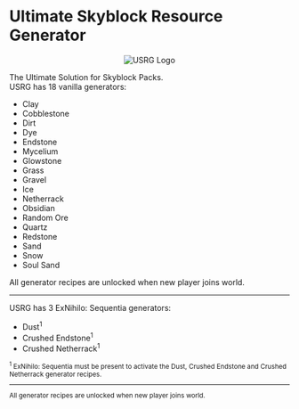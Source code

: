 # Ultimate Skyblock Resource Generator
<p align="center">
  <img src="https://raw.githubusercontent.com/rafacost/ultimatecobblegen/master/src/main/resources/assets/ultimatecobblegen/textures/wiki/usrg_logo.png" alt="USRG Logo"/>
</p>
The Ultimate Solution for Skyblock Packs.
<br/>
USRG has 18 vanilla generators:
<ul>
  <li>Clay</li>
  <li>Cobblestone</li>
  <li>Dirt</li>
  <li>Dye</li>
  <li>Endstone</li>
  <li>Mycelium</li>
  <li>Glowstone</li>
  <li>Grass</li>
  <li>Gravel</li>
  <li>Ice</li>
  <li>Netherrack</li> 
  <li>Obsidian</li>
  <li>Random Ore</li>
  <li>Quartz</li>
  <li>Redstone</li>
  <li>Sand</li>
  <li>Snow</li>
  <li>Soul Sand</li>
</ul>
All generator recipes are unlocked when new player joins world.<br/>
<hr/>
USRG has 3 ExNihilo: Sequentia generators:
<ul>
  <li>Dust<sup>1</sup></li>
  <li>Crushed Endstone<sup>1</sup></li>
  <li>Crushed Netherrack<sup>1</sup></li>
</ul>
<small>
<sup>1</sup> ExNihilo: Sequentia must be present to activate the Dust, Crushed Endstone and Crushed Netherrack generator recipes.
<hr/>
All generator recipes are unlocked when new player joins world.<br/>
</small>
